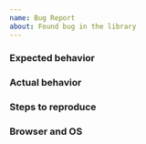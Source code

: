 ```yaml
---
name: Bug Report
about: Found bug in the library
---
```


### Expected behavior

### Actual behavior

### Steps to reproduce

### Browser and OS

<!--
You can create demo by forking this codepen http://codepen.io/jcubic/pen/MbVMwO
-->
